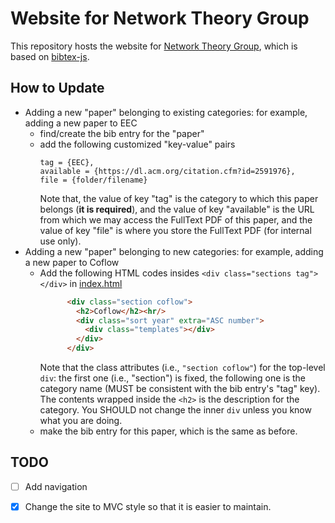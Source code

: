 # Website for Network Theory Group

This repository hosts the website for [Network Theory Group](https://network-theory-group.github.io), which is based on [bibtex-js](https://github.com/pcooksey/bibtex-js).

## How to Update 

+ Adding a new "paper" belonging to existing categories: for example, adding a new paper to EEC
    + find/create the bib entry for the "paper"
    + add the following customized "key-value" pairs
      ```
      tag = {EEC},
      available = {https://dl.acm.org/citation.cfm?id=2591976},
      file = {folder/filename}
      ```
      Note that, the value of key "tag" is the category to which this paper belongs (**it is required**), and the value of key "available" is the URL from which we may access the FullText PDF of this paper, and the value of key "file" is where you store the FullText PDF (for internal use only).
 + Adding a new "paper" belonging to new categories: for example, adding a new paper to Coflow
    + Add the following HTML codes insides `<div class="sections tag"></div>` in [index.html](./index.html)
      ```html
            <div class="section coflow">
              <h2>Coflow</h2><hr/>
              <div class="sort year" extra="ASC number">
                <div class="templates"></div>
              </div>
            </div>
      ```
      Note that the class attributes (i.e., `"section coflow"`) for the top-level `div`: the first one (i.e., "section") is fixed, the following one is the category name (MUST be consistent with the bib entry's "tag" key). The contents wrapped inside the `<h2>` is the description for the category. You SHOULD not change the inner `div` unless you know what you are doing.
     + make the bib entry for this paper, which is the same as before.
     
     
  
  ## TODO
  
  + [ ] Add navigation
  + [X] Change the site to MVC style so that it is easier to maintain.
  
  

